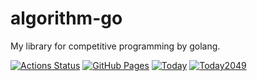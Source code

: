 # algorithm-go
My library for competitive programming by golang.

[![Actions Status](https://github.com/today2098/algorithm-go/workflows/verify/badge.svg)](https://github.com/today2098/algorithm-go/actions)
[![GitHub Pages](https://img.shields.io/static/v1?label=GitHub+Pages&message=+&color=brightgreen&logo=github)](https://today2098.github.io/algorithm-go/)
[![Today](https://img.shields.io/endpoint?url=https%3A%2F%2Fatcoder-badges.now.sh%2Fapi%2Fatcoder%2Fjson%2FToday)](https://atcoder.jp/users/Today)
[![Today2049](https://img.shields.io/endpoint?url=https%3A%2F%2Fatcoder-badges.now.sh%2Fapi%2Fcodeforces%2Fjson%2FToday2049)](https://codeforces.com/profile/Today2049)
